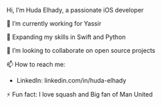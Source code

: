 Hi, I’m Huda Elhady, a passionate iOS developer 

 🌱 I’m currently working for Yassir
 
 🌱 Expanding my skills in Swift and Python
 
 👯 I’m looking to collaborate on open source projects
 
 📫 How to reach me: 
   * LinkedIn: linkedin.com/in/huda-elhady

 ⚡ Fun fact: I love squash and Big fan of Man United 
